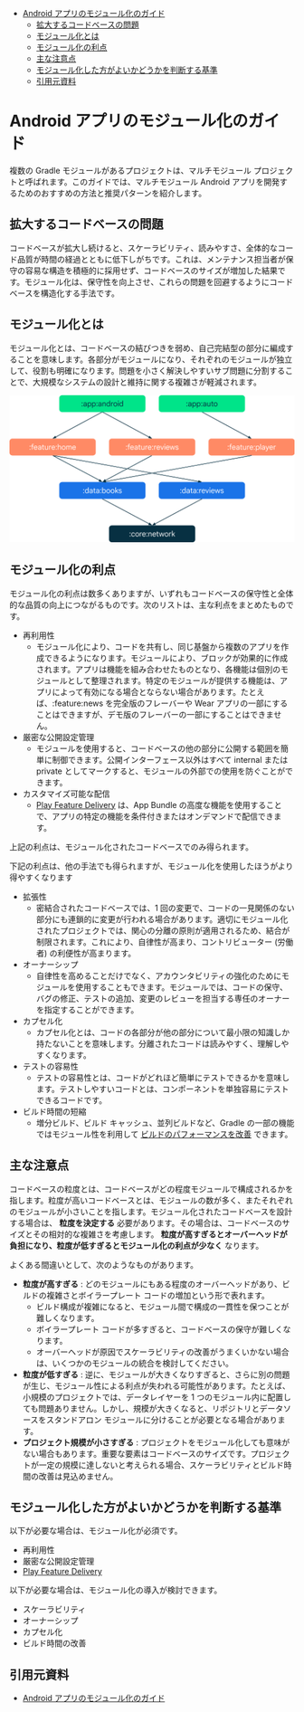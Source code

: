 - [Android アプリのモジュール化のガイド](#android-アプリのモジュール化のガイド)
  - [拡大するコードベースの問題](#拡大するコードベースの問題)
  - [モジュール化とは](#モジュール化とは)
  - [モジュール化の利点](#モジュール化の利点)
  - [主な注意点](#主な注意点)
  - [モジュール化した方がよいかどうかを判断する基準](#モジュール化した方がよいかどうかを判断する基準)
  - [引用元資料](#引用元資料)


# Android アプリのモジュール化のガイド

複数の Gradle モジュールがあるプロジェクトは、マルチモジュール プロジェクトと呼ばれます。このガイドでは、マルチモジュール Android アプリを開発するためのおすすめの方法と推奨パターンを紹介します。


## 拡大するコードベースの問題

コードベースが拡大し続けると、スケーラビリティ、読みやすさ、全体的なコード品質が時間の経過とともに低下しがちです。これは、メンテナンス担当者が保守の容易な構造を積極的に採用せず、コードベースのサイズが増加した結果です。モジュール化は、保守性を向上させ、これらの問題を回避するようにコードベースを構造化する手法です。


## モジュール化とは

モジュール化とは、コードベースの結びつきを弱め、自己完結型の部分に編成することを意味します。各部分がモジュールになり、それぞれのモジュールが独立して、役割も明確になります。問題を小さく解決しやすいサブ問題に分割することで、大規模なシステムの設計と維持に関する複雑さが軽減されます。

<img src="./画像/マルチモジュール コードベースの依存関係グラフ.png" width="600">


## モジュール化の利点

モジュール化の利点は数多くありますが、いずれもコードベースの保守性と全体的な品質の向上につながるものです。次のリストは、主な利点をまとめたものです。

- 再利用性
  - モジュール化により、コードを共有し、同じ基盤から複数のアプリを作成できるようになります。モジュールにより、ブロックが効果的に作成されます。アプリは機能を組み合わせたものとなり、各機能は個別のモジュールとして整理されます。特定のモジュールが提供する機能は、アプリによって有効になる場合とならない場合があります。たとえば、:feature:news を完全版のフレーバーや Wear アプリの一部にすることはできますが、デモ版のフレーバーの一部にすることはできません。
- 厳密な公開設定管理
  - モジュールを使用すると、コードベースの他の部分に公開する範囲を簡単に制御できます。公開インターフェース以外はすべて internal または private としてマークすると、モジュールの外部での使用を防ぐことができます。
- カスタマイズ可能な配信
  - [Play Feature Delivery](https://developer.android.com/guide/playcore/feature-delivery?hl=ja&_gl=1*vdzlab*_up*MQ..*_ga*MTE1ODIzNDI5Ny4xNzIxNzE2Njk2*_ga_6HH9YJMN9M*MTcyMTcxNjY5NS4xLjAuMTcyMTcxNjY5NS4wLjAuMA..) は、App Bundle の高度な機能を使用することで、アプリの特定の機能を条件付きまたはオンデマンドで配信できます。

上記の利点は、モジュール化されたコードベースでのみ得られます。

下記の利点は、他の手法でも得られますが、モジュール化を使用したほうがより得やすくなります

- 拡張性
  - 密結合されたコードベースでは、1 回の変更で、コードの一見関係のない部分にも連鎖的に変更が行われる場合があります。適切にモジュール化されたプロジェクトでは、関心の分離の原則が適用されるため、結合が制限されます。これにより、自律性が高まり、コントリビューター (労働者) の利便性が高まります。
- オーナーシップ
  - 自律性を高めることだけでなく、アカウンタビリティの強化のためにモジュールを使用することもできます。モジュールでは、コードの保守、バグの修正、テストの追加、変更のレビューを担当する専任のオーナーを指定することができます。
- カプセル化
  - カプセル化とは、コードの各部分が他の部分について最小限の知識しか持たないことを意味します。分離されたコードは読みやすく、理解しやすくなります。
- テストの容易性
  - テストの容易性とは、コードがどれほど簡単にテストできるかを意味します。テストしやすいコードとは、コンポーネントを単独容易にテストできるコードです。
- ビルド時間の短縮
  - 増分ビルド、ビルド キャッシュ、並列ビルドなど、Gradle の一部の機能ではモジュール性を利用して [ビルドのパフォーマンスを改善](https://developer.android.com/build/optimize-your-build?hl=ja&_gl=1*cx76va*_up*MQ..*_ga*MTE1ODIzNDI5Ny4xNzIxNzE2Njk2*_ga_6HH9YJMN9M*MTcyMTcxNjY5NS4xLjAuMTcyMTcxNjY5NS4wLjAuMA..) できます。


## 主な注意点

コードベースの粒度とは、コードベースがどの程度モジュールで構成されるかを指します。粒度が高いコードベースとは、モジュールの数が多く、またそれぞれのモジュールが小さいことを指します。モジュール化されたコードベースを設計する場合は、 **粒度を決定する** 必要があります。その場合は、コードベースのサイズとその相対的な複雑さを考慮します。 **粒度が高すぎるとオーバーヘッドが負担になり、粒度が低すぎるとモジュール化の利点が少なく** なります。

よくある間違いとして、次のようなものがあります。

- **粒度が高すぎる** : どのモジュールにもある程度のオーバーヘッドがあり、ビルドの複雑さとボイラープレート コードの増加という形で表れます。
  - ビルド構成が複雑になると、モジュール間で構成の一貫性を保つことが難しくなります。
  - ボイラープレート コードが多すぎると、コードベースの保守が難しくなります。
  - オーバーヘッドが原因でスケーラビリティの改善がうまくいかない場合は、いくつかのモジュールの統合を検討してください。
- **粒度が低すぎる** : 逆に、モジュールが大きくなりすぎると、さらに別の問題が生じ、モジュール性による利点が失われる可能性があります。たとえば、小規模のプロジェクトでは、データレイヤーを 1 つのモジュール内に配置しても問題ありません。しかし、規模が大きくなると、リポジトリとデータソースをスタンドアロン モジュールに分けることが必要となる場合があります。
- **プロジェクト規模が小さすぎる** : プロジェクトをモジュール化しても意味がない場合もあります。重要な要素はコードベースのサイズです。プロジェクトが一定の規模に達しないと考えられる場合、スケーラビリティとビルド時間の改善は見込めません。


## モジュール化した方がよいかどうかを判断する基準

以下が必要な場合は、モジュール化が必須です。

- 再利用性
- 厳密な公開設定管理
- [Play Feature Delivery](https://developer.android.com/guide/playcore/feature-delivery?hl=ja&_gl=1*juo87s*_up*MQ..*_ga*MTE1ODIzNDI5Ny4xNzIxNzE2Njk2*_ga_6HH9YJMN9M*MTcyMTcxNjY5NS4xLjAuMTcyMTcxNjY5NS4wLjAuMA..)

以下が必要な場合は、モジュール化の導入が検討できます。

- スケーラビリティ
- オーナーシップ
- カプセル化
- ビルド時間の改善


## 引用元資料

- [Android アプリのモジュール化のガイド](https://developer.android.com/topic/modularization?hl=ja)


